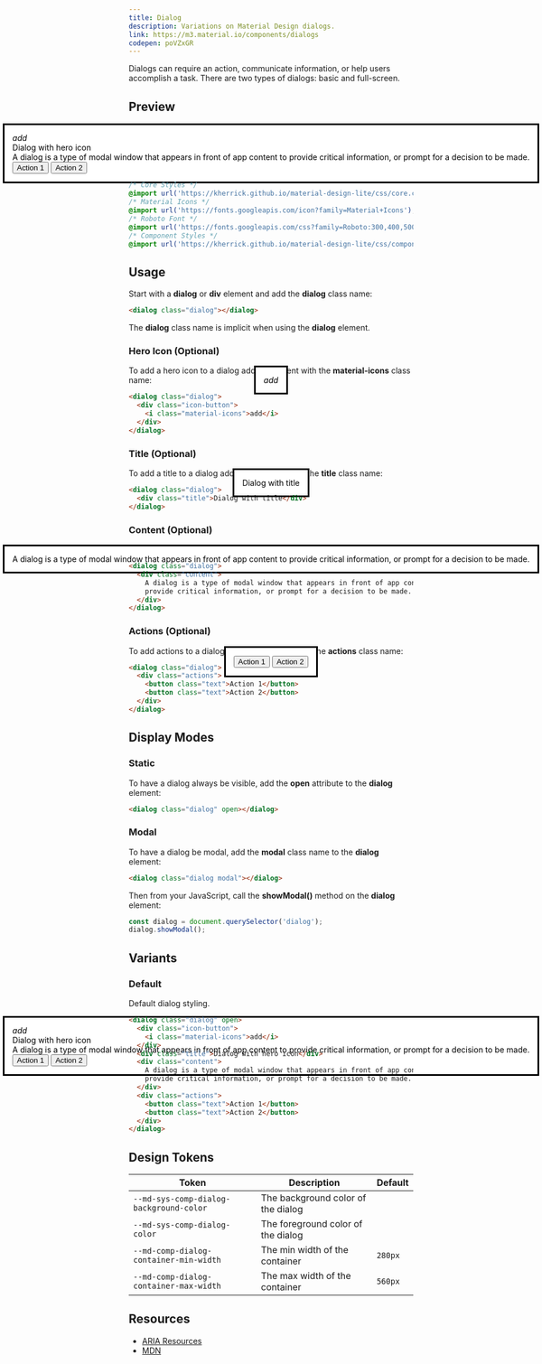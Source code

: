 ```yaml
---
title: Dialog
description: Variations on Material Design dialogs.
link: https://m3.material.io/components/dialogs
codepen: poVZxGR
---
```


Dialogs can require an action, communicate information, or help users accomplish a task. There are two types of dialogs: basic and full-screen.

## Preview

<div class="preview">
  <dialog class="dialog" open>
    <div class="icon-button">
      <i class="material-icons">add</i>
    </div>
    <div class="title">Dialog with hero icon</div>
    <div class="content">
      A dialog is a type of modal window that appears in front of app content to
      provide critical information, or prompt for a decision to be made.
    </div>
    <div class="actions">
      <button class="text">Action 1</button>
      <button class="text">Action 2</button>
    </div>
  </dialog>
</div>

## Installation

To import just the component styles, copy the following into your project's **styles.css** file:

```css
/* Core Styles */
@import url('https://kherrick.github.io/material-design-lite/css/core.css');
/* Material Icons */
@import url('https://fonts.googleapis.com/icon?family=Material+Icons');
/* Roboto Font */
@import url('https://fonts.googleapis.com/css?family=Roboto:300,400,500,700&amp;display=swap');
/* Component Styles */
@import url('https://kherrick.github.io/material-design-lite/css/components/dialog/style.css');
```

## Usage

Start with a **dialog** or **div** element and add the **dialog** class name:

```html
<dialog class="dialog"></dialog>
```

The **dialog** class name is implicit when using the **dialog** element.

### Hero Icon (Optional)

<div class="preview">
  <dialog class="dialog" open>
    <div class="icon-button">
      <i class="material-icons">add</i>
    </div>
  </dialog>
</div>

To add a hero icon to a dialog add a **i** element with the **material-icons** class name:

```html
<dialog class="dialog">
  <div class="icon-button">
    <i class="material-icons">add</i>
  </div>
</dialog>
```

### Title (Optional)

<div class="preview">
  <dialog class="dialog" open>
    <div class="title">Dialog with title</div>
  </dialog>
</div>

To add a title to a dialog add a **div** element with the **title** class name:

```html
<dialog class="dialog">
  <div class="title">Dialog with title</div>
</dialog>
```

### Content (Optional)

<div class="preview">
  <dialog class="dialog" open>
    <div class="content">
      A dialog is a type of modal window that appears in front of app content to
      provide critical information, or prompt for a decision to be made.
    </div>
  </dialog>
</div>

To add content to a dialog add a **div** element with the **content** class name:

```html
<dialog class="dialog">
  <div class="content">
    A dialog is a type of modal window that appears in front of app content to
    provide critical information, or prompt for a decision to be made.
  </div>
</dialog>
```

### Actions (Optional)

<div class="preview">
  <dialog class="dialog" open>
    <div class="actions">
      <button class="text">Action 1</button>
      <button class="text">Action 2</button>
    </div>
  </dialog>
</div>

To add actions to a dialog add a **div** element with the **actions** class name:

```html
<dialog class="dialog">
  <div class="actions">
    <button class="text">Action 1</button>
    <button class="text">Action 2</button>
  </div>
</dialog>
```

## Display Modes

### Static

To have a dialog always be visible, add the **open** attribute to the **dialog** element:

```html
<dialog class="dialog" open></dialog>
```

### Modal

To have a dialog be modal, add the **modal** class name to the **dialog** element:

```html
<dialog class="dialog modal"></dialog>
```

Then from your JavaScript, call the **showModal()** method on the **dialog** element:

```js
const dialog = document.querySelector('dialog');
dialog.showModal();
```

## Variants

### Default

Default dialog styling.

<div class="preview">
  <dialog class="dialog" open>
    <div class="icon-button">
      <i class="material-icons">add</i>
    </div>
    <div class="title">Dialog with hero icon</div>
    <div class="content">
      A dialog is a type of modal window that appears in front of app content to
      provide critical information, or prompt for a decision to be made.
    </div>
    <div class="actions">
      <button class="text">Action 1</button>
      <button class="text">Action 2</button>
    </div>
  </dialog>
</div>

```html
<dialog class="dialog" open>
  <div class="icon-button">
    <i class="material-icons">add</i>
  </div>
  <div class="title">Dialog with hero icon</div>
  <div class="content">
    A dialog is a type of modal window that appears in front of app content to
    provide critical information, or prompt for a decision to be made.
  </div>
  <div class="actions">
    <button class="text">Action 1</button>
    <button class="text">Action 2</button>
  </div>
</dialog>
```

## Design Tokens

| Token                                 | Description                      | Default                                                                                   |
|---------------------------------------|----------------------------------|-------------------------------------------------------------------------------------------|
| `--md-sys-comp-dialog-background-color` | The background color of the dialog | <div class="tooltip token-box color-surface" data-tooltip="--md-sys-color-surface"></div> |
| `--md-sys-comp-dialog-color`            | The foreground color of the dialog | <div class="tooltip token-box color-on-surface-variant" data-tooltip="--md-sys-color-on-surface-variant"></div> |
| `--md-comp-dialog-container-min-width`   | The min width of the container      | `280px`                                                                                    |
| `--md-comp-dialog-container-max-width`   | The max width of the container      | `560px`                                                                                    |

## Resources

- [ARIA Resources](https://static.corp.google.com/ariablueprints/dialog/dialog-modal-1.0.html)
- [MDN](https://developer.mozilla.org/en-US/docs/Web/HTML/Element/dialog)
